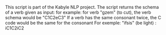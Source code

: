 This script is part of the Kabyle NLP project. 
The script returns the schema of a verb given as input:
for example: for verb "gzem" (to cut), the verb schema would be "C1C2eC3"
If a verb has the same consonant twice, the C code would be the same for the consonant
For exemple: "ifsis" (be light) : iC1C2iC2 


